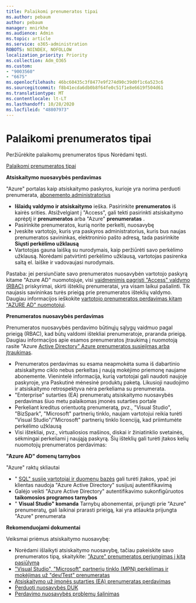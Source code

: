 ```yaml
---
title: Palaikomi prenumeratos tipai
ms.author: pebaum
author: pebaum
manager: mnirkhe
ms.audience: Admin
ms.topic: article
ms.service: o365-administration
ROBOTS: NOINDEX, NOFOLLOW
localization_priority: Priority
ms.collection: Adm_O365
ms.custom:
- "9003560"
- "6675"
ms.openlocfilehash: 46bc60435c3f8477e9f274d90c39d0f1c6a523c6
ms.sourcegitcommit: f8b41ecda6db0b8f64fe0c51f1e8e6619f504d61
ms.translationtype: MT
ms.contentlocale: lt-LT
ms.lasthandoff: 10/28/2020
ms.locfileid: "48807973"
---
```

# <a name="supported-subscription-types"></a>Palaikomi prenumeratos tipai

Peržiūrėkite palaikomų prenumeratos tipus Norėdami tęsti.

[Palaikomi prenumeratos tipai](https://docs.microsoft.com/azure/billing/billing-subscription-transfer?WT.mc_id=Portal-Microsoft_Azure_Support#supported-subscription-types)

**Atsiskaitymo nuosavybės perdavimas**

"Azure" portalas kaip atsiskaitymo paskyros, kurioje yra norima perduoti prenumerata, [abonemento administratorius](https://ms.portal.azure.com/)

- **Išlaidų valdymo ir atsiskaitymo** ieška. Pasirinkite **prenumeratos** iš kairės srities. Atsižvelgiant į "Access", gali tekti pasirinkti atsiskaitymo aprėptį ir **prenumeratos** arba "Azure" **prenumeratas** .
- Pasirinkite prenumeratos, kurią norite perkelti, nuosavybę
- Įveskite vartotojo, kuris yra paskyros administratorius, kuris bus naujas prenumeratos savininkas, elektroninio pašto adresą, tada pasirinkite **Siųsti perkėlimo užklausą**
- Vartotojas gauna laišką su nurodymais, kaip peržiūrėti savo perkėlimo užklausą. Norėdami patvirtinti perkėlimo užklausą, vartotojas pasirenka saitą el. laiške ir vadovaujasi nurodymais.

Pastaba: jei persiunčiate savo prenumeratos nuosavybėn vartotojo paskyrą kitame "Azure AD" nuomotojuje, visi [vaidmenimis pagrįsti "Access" valdymo (RBAC)](https://docs.microsoft.com/azure/role-based-access-control/overview?WT.mc_id=Portal-Microsoft_Azure_Support) priskyrimai, skirti išteklių prenumeratai, yra visam laikui pašalinti. Tik naujasis savininkas turės prieigą prie prenumeratos išteklių valdymo. Daugiau informacijos ieškokite [vartotojo prenumeratos perdavimas kitam "AZURE AD" nuomotojui](https://docs.microsoft.com/azure/active-directory/managed-identities-azure-resources/known-issues?WT.mc_id=Portal-Microsoft_Azure_Support).

**Prenumeratos nuosavybės perdavimas**

Prenumeratos nuosavybės perdavimo būtinųjų sąlygų vaidmuo pagal prieigą (RBAC), kad būtų valdomi ištekliai prenumeratoje, praranda prieigą. Daugiau informacijos apie esamos prenumeratos įtraukimą į nuomotoją rasite "Azure [Active Directory" Azure prenumeratos susiejimas arba įtraukimas](https://docs.microsoft.com/azure/active-directory/fundamentals/active-directory-how-subscriptions-associated-directory?WT.mc_id=Portal-Microsoft_Azure_Support).

- Prenumeratos perdavimas su esama neapmokėta suma iš dabartinio atsiskaitymo ciklo nebus perkeltas į naują mokėjimo priemonę naujame abonemente. Vienintelė informacija, kurią vartotojai gali naudoti naujoje paskyroje, yra Paskutinė mėnesinė produktų paketą. Likusioji naudojimo ir atsiskaitymo retrospektyva nėra perkeliama su prenumerata.
- "Enterprise" sutarties (EA) prenumeratų atsiskaitymo nuosavybės perdavimas šiuo metu palaikomas įmonės sutarties portale
- Perkeliant kreditus orientuotą prenumeratą, pvz., "Visual Studio", "BizSpark", "Microsoft" partnerių tinklo, naujam vartotojui reikia turėti "Visual Studio"/"Microsoft" partnerių tinklo licenciją, kad priimtumėte perkėlimo užklausą
- Visi ištekliai, pvz., virtualiosios mašinos, diskai ir žiniatinklio svetainės, sėkmingai perkeliami į naująją paskyrą. Šių išteklių gali turėti įtakos kelių nuomotojų prenumeratos perdavimas:

**"Azure AD" domenų tarnybos**

"Azure" raktų skliautai

- " [SQL" susiję vartotojai ir duomenų bazės](https://docs.microsoft.com/azure/sql-database/sql-database-aad-authentication-configure?WT.mc_id=Portal-Microsoft_Azure_Support) gali turėti įtakos, ypač jei klientas naudoja "Azure Active Directory" susijusį autentifikavimą
- Galėjo veikti "Azure Active Directory" autentifikavimo sukonfigūruotos **taikomosios programos tarnybos**
- " **Visual Studio" komanda** Tarnybų abonementai, prijungti prie "Azure" prenumeratų, gali laikinai prarasti prieigą, kai yra atšaukta prijungta "Azure" prenumerata

**Rekomenduojami dokumentai**

Veiksmai priėmus atsiskaitymo nuosavybę:

- Norėdami išlaikyti atsiskaitymo nuosavybę, tačiau pakeiskite savo prenumeratos tipą, skaitykite: ["Azure" prenumeratos perjungimas į kitą pasiūlymą](https://docs.microsoft.com/azure/billing/billing-how-to-switch-azure-offer?WT.mc_id=Portal-Microsoft_Azure_Support)
- ["Visual Studio", "Microsoft" partnerių tinklo (MPN) perkėlimas ir mokėjimas už "dev/Test" prenumeratas](https://docs.microsoft.com/azure/billing/billing-subscription-transfer?WT.mc_id=Portal-Microsoft_Azure_Support#transferring-visual-studio-microsoft-partner-network-mpn-and-pay-as-you-go-devtest-subscriptions)
- [Atsiskaitymo už įmonės sutarties (EA) prenumeratas perdavimas](https://docs.microsoft.com/azure/billing/billing-subscription-transfer?WT.mc_id=Portal-Microsoft_Azure_Support#transfer-billing-ownership-of-enterprise-agreement-ea-subscriptions)
- [Perduoti nuosavybės DUK](https://docs.microsoft.com/azure/billing/billing-subscription-transfer?WT.mc_id=Portal-Microsoft_Azure_Support#frequently-asked-questions-faq-for-senders)
- [Perdavimo nuosavybės problemų šalinimas](https://docs.microsoft.com/azure/billing/billing-subscription-transfer?WT.mc_id=Portal-Microsoft_Azure_Support#troubleshooting)
